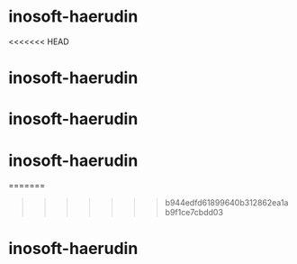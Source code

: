 # inosoft-haerudin
<<<<<<< HEAD
# inosoft-haerudin
# inosoft-haerudin
# inosoft-haerudin
=======
>>>>>>> b944edfd61899640b312862ea1ab9f1ce7cbdd03
# inosoft-haerudin
